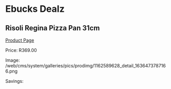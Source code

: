 
# Ebucks Dealz
## Risoli Regina Pizza Pan 31cm
[Product Page](https://www.ebucks.com/web/shop/productSelected.do?prodId=1162589628&catId=1158500560)

Price: R369.00

Image: /web/cms/system/galleries/pics/prodimg/1162589628_detail_1636473787166.png

Savings: 


	